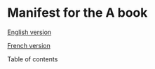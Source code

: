 # Manifest for the A book


[English version](/manifest-en.md)

[French version](/manifest-fr.md)

Table of contents
